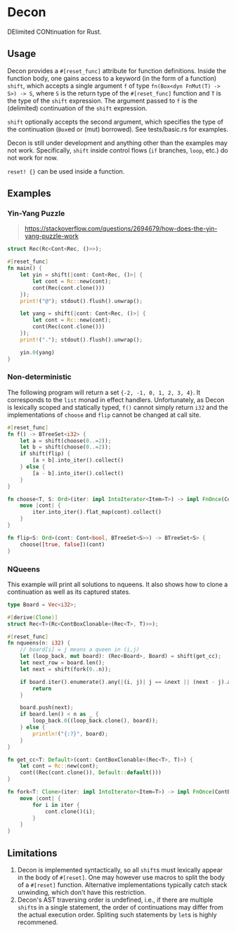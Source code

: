Decon
=====

DElimited CONtinuation for Rust.

## Usage

Decon provides a `#[reset_func]` attribute for function definitions. Inside the function body, one gains access to a
keyword (in the form of a function) `shift`, which accepts a single argument `f` of type `fn(Box<dyn FnMut(T) -> S>) -> S`,
where `S` is the return type of the `#[reset_func]` function and `T` is the type of the `shift` expression. The argument
passed to `f` is the (delimited) continuation of the `shift` expression.

`shift` optionally accepts the second argument, which specifies the type of the continuation (`Box`ed or (mut) borrowed).
See tests/basic.rs for examples.

Decon is still under development and anything other than the examples may not work. Specifically, `shift` inside control
flows (`if` branches, `loop`, etc.) do not work for now.

`reset! {}` can be used inside a function.

## Examples

### Yin-Yang Puzzle

> https://stackoverflow.com/questions/2694679/how-does-the-yin-yang-puzzle-work

```rust
struct Rec(Rc<Cont<Rec, ()>>);

#[reset_func]
fn main() {
    let yin = shift(|cont: Cont<Rec, ()>| {
        let cont = Rc::new(cont);
        cont(Rec(cont.clone()))
    });
    print!("@"); stdout().flush().unwrap();

    let yang = shift(|cont: Cont<Rec, ()>| {
        let cont = Rc::new(cont);
        cont(Rec(cont.clone()))
    });
    print!("."); stdout().flush().unwrap();

    yin.0(yang)
}
```

### Non-deterministic

The following program will return a set `{-2, -1, 0, 1, 2, 3, 4}`. It corresponds to the `list` monad in effect
handlers. Unfortunately, as Decon is lexically scoped and statically typed, `f()` cannot simply return `i32` and the
implementations of `choose` and `flip` cannot be changed at call site.

```rust
#[reset_func]
fn f() -> BTreeSet<i32> {
    let a = shift(choose(0..=2));
    let b = shift(choose(0..=2));
    if shift(flip) {
        [a + b].into_iter().collect()
    } else {
        [a - b].into_iter().collect()
    }
}

fn choose<T, S: Ord>(iter: impl IntoIterator<Item=T>) -> impl FnOnce(Cont<T, BTreeSet<S>>) -> BTreeSet<S> {
    move |cont| {
        iter.into_iter().flat_map(cont).collect()
    }
}

fn flip<S: Ord>(cont: Cont<bool, BTreeSet<S>>) -> BTreeSet<S> {
    choose([true, false])(cont)
}
```

### NQueens

This example will print all solutions to nqueens. It also shows how to clone a continuation as well as its captured
states.

```rust
type Board = Vec<i32>;

#[derive(Clone)]
struct Rec<T>(Rc<ContBoxClonable<(Rec<T>, T)>>);

#[reset_func]
fn nqueens(n: i32) {
    // board[i] = j means a queen in (i,j)
    let (loop_back, mut board): (Rec<Board>, Board) = shift(get_cc);
    let next_row = board.len();
    let next = shift(fork(0..n));

    if board.iter().enumerate().any(|(i, j)| j == &next || (next - j).abs() as usize == next_row - i) {
        return
    }

    board.push(next);
    if board.len() < n as _ {
        loop_back.0((loop_back.clone(), board));
    } else {
        println!("{:?}", board);
    }
}

fn get_cc<T: Default>(cont: ContBoxClonable<(Rec<T>, T)>) {
    let cont = Rc::new(cont);
    cont((Rec(cont.clone()), Default::default()))
}

fn fork<T: Clone>(iter: impl IntoIterator<Item=T>) -> impl FnOnce(ContBoxOnceClonable<T>) {
    move |cont| {
        for i in iter {
            cont.clone()(i);
        }
    }
}
```

## Limitations

1. Decon is implemented syntactically, so all `shift`s must lexically appear in the body of `#[reset]`. One may however
   use macros to split the body of a `#[reset]` function. Alternative implementations typically catch stack unwinding,
   which don't have this restriction.
2. Decon's AST traversing order is undefined, i.e., if there are multiple `shift`s in a single statement, the order of
   continuations may differ from the actual execution order. Spliting such statements by `let`s is highly recommened.